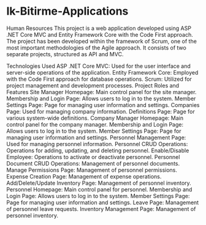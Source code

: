 # Ik-Bitirme-Applications

Human Resources
This project is a web application developed using ASP .NET Core MVC and Entity Framework Core with the Code First approach. The project has been developed within the framework of Scrum, one of the most important methodologies of the Agile approach. It consists of two separate projects, structured as API and MVC.

Technologies Used
ASP .NET Core MVC: Used for the user interface and server-side operations of the application.
Entity Framework Core: Employed with the Code First approach for database operations.
Scrum: Utilized for project management and development processes.
Project Roles and Features
Site Manager
Homepage: Main control panel for the site manager.
Membership and Login Page: Allows users to log in to the system.
Member Settings Page: Page for managing user information and settings.
Companies Page: Used for managing company information.
Definitions Page: Page for various system-wide definitions.
Company Manager
Homepage: Main control panel for the company manager.
Membership and Login Page: Allows users to log in to the system.
Member Settings Page: Page for managing user information and settings.
Personnel Management Page: Used for managing personnel information.
Personnel CRUD Operations: Operations for adding, updating, and deleting personnel.
Enable/Disable Employee: Operations to activate or deactivate personnel.
Personnel Document CRUD Operations: Management of personnel documents.
Manage Permissions Page: Management of personnel permissions.
Expense Creation Page: Management of expense operations.
Add/Delete/Update Inventory Page: Management of personnel inventory.
Personnel
Homepage: Main control panel for personnel.
Membership and Login Page: Allows users to log in to the system.
Member Settings Page: Page for managing user information and settings.
Leave Page: Management of personnel leave requests.
Inventory Management Page: Management of personnel inventory.
